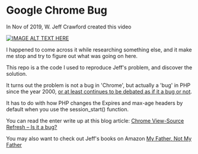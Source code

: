 # Google Chrome Bug

In Nov of 2019, W. Jeff Crawford created this video

[![IMAGE ALT TEXT HERE](https://img.youtube.com/vi/ANbns33ZAco/0.jpg)](https://www.youtube.com/watch?v=ANbns33ZAco)

I happened to come across it while researching something else, and it make me stop and try to figure out what was going on here.

This repo is a the code I used to reproduce Jeff's problem, and discover the solution.

It turns out the problem is not a bug in 'Chrome', but actually a 'bug' in PHP since the year 2000, [or at least continues to be debated as if it a bug or not](https://bugs.php.net/bug.php?id=5415). 

It has to do with how PHP changes the Expires and max-age headers by default when you use the session_start() function.

You can read the enter write up at this blog article: [Chrome View-Source Refresh – Is it a bug?](https://askgeekwisdom.wordpress.com/?p=88)

You may also want to check out Jeff's books on Amazon [My Father, Not My Father ](https://www.amazon.com/My-Father-Not/dp/1080443703)
